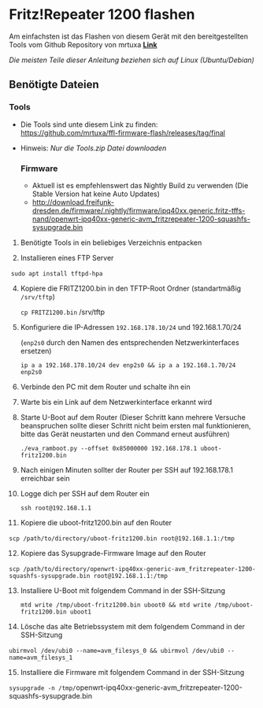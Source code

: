 # Fritz!Repeater 1200 flashen

Am einfachsten ist das Flashen von diesem Ger&auml;t mit den bereitgestellten Tools vom Github Repository von mrtuxa [**Link**](https://github.com/mrtuxa/ffl-firmware-flash/releases/tag/final)

*Die meisten Teile dieser Anleitung beziehen sich auf Linux (Ubuntu/Debian)*



## Ben&ouml;tigte Dateien

  ### Tools

- Die Tools sind unte diesem Link zu finden: https://github.com/mrtuxa/ffl-firmware-flash/releases/tag/final

- Hinweis:  *Nur die Tools.zip Datei downloaden*

  

  ### Firmware

  - Aktuell ist es empfehlenswert das Nightly Build zu verwenden (Die Stable Version hat keine Auto Updates)
  - http://download.freifunk-dresden.de/firmware/.nightly/firmware/ipq40xx.generic.fritz-tffs-nand/openwrt-ipq40xx-generic-avm_fritzrepeater-1200-squashfs-sysupgrade.bin

  

1. Ben&ouml;tigte Tools in ein beliebiges Verzeichnis entpacken

2. Installieren eines FTP Server

   

​		`sudo apt install tftpd-hpa`

4. Kopiere die FRITZ1200.bin in den TFTP-Root Ordner (standartm&auml;ßig `/srv/tftp`)

   `cp FRITZ1200.bin` /srv/tftp

5. Konfiguriere die IP-Adressen `192.168.178.10/24` und 192.168.1.70/24

   (`enp2s0` durch den Namen des entsprechenden Netzwerkinterfaces ersetzen)

   `ip a a 192.168.178.10/24 dev enp2s0 && ip a a 192.168.1.70/24 enp2s0`

6. Verbinde den PC mit dem Router und schalte ihn ein

7. Warte bis ein Link auf dem Netzwerkinterface erkannt wird

8. Starte U-Boot auf dem Router (Dieser Schritt kann mehrere Versuche beanspruchen sollte dieser Schritt nicht beim ersten mal funktionieren, bitte das Ger&auml;t neustarten und den Command erneut ausf&uuml;hren)

   `./eva_ramboot.py --offset 0x85000000 192.168.178.1 uboot-fritz1200.bin`

9. Nach einigen Minuten sollter der Router per SSH auf 192.168.178.1 erreichbar sein

10. Logge dich per SSH auf dem Router ein

    `ssh root@192.168.1.1`

11. Kopiere die uboot-fritz1200.bin auf den Router

​      `scp /path/to/directory/uboot-fritz1200.bin root@192.168.1.1:/tmp`



12. Kopiere das Sysupgrade-Firmware Image auf den Router

​      `scp /path/to/directory/openwrt-ipq40xx-generic-avm_fritzrepeater-1200-squashfs-sysupgrade.bin root@192.168.1.1:/tmp`

13. Installiere U-Boot mit folgendem Command in der SSH-Sitzung

    `mtd write /tmp/uboot-fritz1200.bin uboot0 && mtd write /tmp/uboot-fritz1200.bin uboot1`

14. L&ouml;sche das alte Betriebssystem mit dem folgendem Command in der SSH-Sitzung

​      `ubirmvol /dev/ubi0 --name=avm_filesys_0 && ubirmvol /dev/ubi0 --name=avm_filesys_1` 



15. Installiere die Firmware mit folgendem Command in der SSH-Sitzung

​      `sysupgrade -n /tmp/`openwrt-ipq40xx-generic-avm_fritzrepeater-1200-squashfs-sysupgrade.bin





